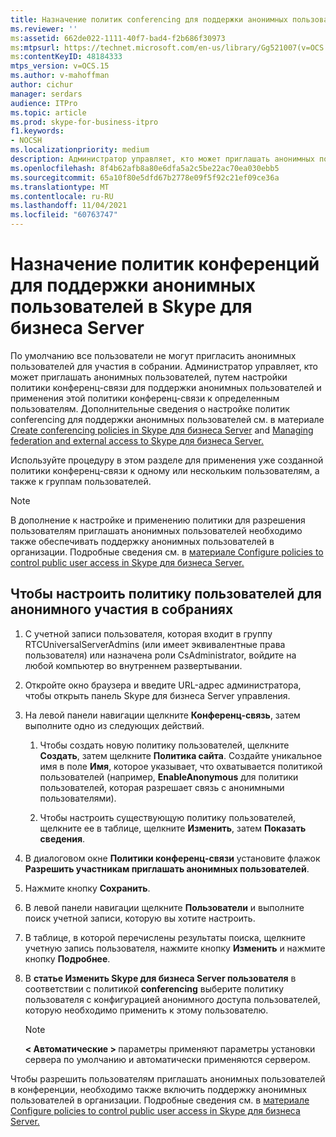 ```yaml
---
title: Назначение политик conferencing для поддержки анонимных пользователей
ms.reviewer: ''
ms:assetid: 662de022-1111-40f7-bad4-f2b686f30973
ms:mtpsurl: https://technet.microsoft.com/en-us/library/Gg521007(v=OCS.15)
ms:contentKeyID: 48184333
mtps_version: v=OCS.15
ms.author: v-mahoffman
author: cichur
manager: serdars
audience: ITPro
ms.topic: article
ms.prod: skype-for-business-itpro
f1.keywords:
- NOCSH
ms.localizationpriority: medium
description: Администратор управляет, кто может приглашать анонимных пользователей, путем настройки политики конференц-связи для поддержки анонимных пользователей и применения этой политики конференц-связи к определенным пользователям.
ms.openlocfilehash: 8f4b62afb8a80e6dfa5a2c5be22ac70ea030ebb5
ms.sourcegitcommit: 65a10f80e5dfd67b2778e09f5f92c21ef09ce36a
ms.translationtype: MT
ms.contentlocale: ru-RU
ms.lasthandoff: 11/04/2021
ms.locfileid: "60763747"
---
```

# <a name="assign-conferencing-policies-to-support-anonymous-users-in-skype-for-business-server"></a>Назначение политик конференций для поддержки анонимных пользователей в Skype для бизнеса Server 


По умолчанию все пользователи не могут пригласить анонимных пользователей для участия в собрании. Администратор управляет, кто может приглашать анонимных пользователей, путем настройки политики конференц-связи для поддержки анонимных пользователей и применения этой политики конференц-связи к определенным пользователям. Дополнительные сведения о настройке политик conferencing для поддержки анонимных пользователей см. в материале [Create conferencing policies in Skype для бизнеса Server](../../conferencing/create-policies.md) and [Managing federation and external access to Skype для бизнеса Server.](../managing-federation-and-external-access.md)

Используйте процедуру в этом разделе для применения уже созданной политики конференц-связи к одному или нескольким пользователям, а также к группам пользователей.

> [!NOTE]  
> В дополнение к настройке и применению политики для разрешения пользователям приглашать анонимных пользователей необходимо также обеспечивать поддержку анонимных пользователей в организации. Подробные сведения см. в [материале Configure policies to control public user access in Skype для бизнеса Server.](../external-access-policies/configure-policies-to-control-public-user-access.md)


## <a name="to-configure-a-user-policy-for-anonymous-participation-in-meetings"></a>Чтобы настроить политику пользователей для анонимного участия в собраниях

1.  С учетной записи пользователя, которая входит в группу RTCUniversalServerAdmins (или имеет эквивалентные права пользователя) или назначена роли CsAdministrator, войдите на любой компьютер во внутреннем развертывании.

2.  Откройте окно браузера и введите URL-адрес администратора, чтобы открыть панель Skype для бизнеса Server управления. 

3.  На левой панели навигации щелкните **Конференц-связь**, затем выполните одно из следующих действий.
    
    1.  Чтобы создать новую политику пользователей, щелкните **Создать**, затем щелкните **Политика сайта**. Создайте уникальное имя в поле **Имя**, которое указывает, что охватывается политикой пользователей (например, **EnableAnonymous** для политики пользователей, которая разрешает связь с анонимными пользователями).
    
    2.  Чтобы настроить существующую политику пользователей, щелкните ее в таблице, щелкните **Изменить**, затем **Показать сведения**.

4.  В диалоговом окне **Политики конференц-связи** установите флажок **Разрешить участникам приглашать анонимных пользователей**.

5.  Нажмите кнопку **Сохранить**.

6.  В левой панели навигации щелкните **Пользователи** и выполните поиск учетной записи, которую вы хотите настроить.

7.  В таблице, в которой перечислены результаты поиска, щелкните учетную запись пользователя, нажмите кнопку **Изменить** и нажмите кнопку **Подробнее**.

8.  В **статье Изменить Skype для бизнеса Server пользователя** в соответствии с политикой **conferencing** выберите политику пользователя с конфигурацией анонимного доступа пользователей, которую необходимо применить к этому пользователю.  

    > [!NOTE]  
    > <STRONG> &lt; Автоматические &gt; </STRONG> параметры применяют параметры установки сервера по умолчанию и автоматически применяются сервером.


Чтобы разрешить пользователям приглашать анонимных пользователей в конференции, необходимо также включить поддержку анонимных пользователей в организации. Подробные сведения см. в [материале Configure policies to control public user access in Skype для бизнеса Server.](../external-access-policies/configure-policies-to-control-public-user-access.md)

